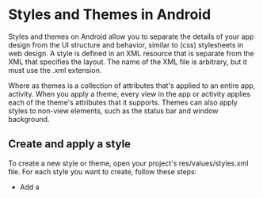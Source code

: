 
# Styles and Themes in Android


Styles and themes on Android allow you to separate the details of your app design from the UI structure and behavior, similar to (css) stylesheets in web design.
A style is defined in an XML resource that is separate from the XML that specifies the layout.  The name of the XML file is arbitrary, but it must use the .xml extension.

  Where as themes is a collection of attributes that's applied to an entire app, activity. When you apply a theme, every view in the app or activity applies each of the theme's attributes that it supports. Themes can also apply styles to non-view elements, such as the status bar and window background.
  
  
## Create and apply a style
To create a new style or theme, open your project's res/values/styles.xml file. For each style you want to create, follow these steps:

* Add a <style> element with a name that uniquely identifies the style.
* Add an <item> element for each style attribute you want to define.
* The name in each item specifies an attribute you would otherwise use as an XML attribute in your layout. The value in the <item> element is the value for that attribute.

For example, if you define the following style:
  
     <?xml version="1.0" encoding="utf-8"?>
    <resources>
        <style name="MyText" parent="TextAppearance.AppCompat">
            <item name="android:textColor">#00FF00</item>
        </style>
    </resources>
  
  ## Apply the theme
  
      <resources>
       ...
          <style name="MyTheme" parent=...>
             ...
             <item name="android:buttonStyle">@style/MyButton</item>
          </style>
       ...
    </resources>

## Apply a style as a theme
  You can create a theme the same way you create styles. The difference is how you apply it: instead of applying a style with the style attribute on a view, you apply a theme with the android:theme attribute on either the <application> tag or an <activity> tag in the AndroidManifest.xml file.

For example, here's how to apply the Android Support Library's material design "dark" theme to the whole app:
  
        <manifest ... >
          <application android:theme="@style/Theme.AppCompat" ... >
          </application>
      </manifest> 
  
  And here's how to apply the "light" theme to just one activity we can adjust or change the theme of our application as user needed:
  
        <manifest ... >
          <application ... >
              <activity android:theme="@style/Theme.AppCompat.Light" ... >
              </activity>
          </application>
      </manifest>

  ## Applying Colors to Theme Attributes
  
  Your color resource can then be applied to some theme attributes, such as the window background and the primary text color, by adding <item> elements to your custom theme. These attributes are defined in your styles.xml file. For example, to apply the custom color to the window background, add the following two <item> elements to your custom theme, defined in MyAndroidApp/res/values/styles.xml file −
  
        <resources>
         ...
         <style name="MyTheme" ...>
            <item name="android:windowBackground">@color/my_custom_color</item>
            <item name="android:colorBackgroundCacheHint">@color/my_custom_color</item>
         </style>
         ...
      </resources>
  
  ![theme](https://user-images.githubusercontent.com/102367845/193401550-4881ec95-beb2-4d7c-b7a9-130462a89314.png)
  
  ## Themes versus Styles
  
  
  Themes and styles have many similarities, but they are used for different purposes. Themes and styles have the same basic structure—a key-value pair which maps attributes to resources.

A style specifies attributes for a particular type of view. For example, one style might specify a button's attributes. Every attribute you specify in a style is an attribute you could set in the layout file. By extracting all the attributes to a style, it's easy to use and maintain them across multiple widgets.

A theme defines a collection of named resources which can be referenced by styles, layouts, widgets, and so on. Themes assign semantic names, like colorPrimary, to Android resources.

Styles and themes are meant to work together. For example, you might have a style that specifies that one part of a button should be colorPrimary, and another part should be colorSecondary. The actual definitions of those colors is provided in the theme. When the device goes into night mode, your app can switch from its "light" theme to its "dark" theme, changing the values for all those resource names. You don't need to change the styles, since the styles are using the semantic names and not specific color definitions.
  
